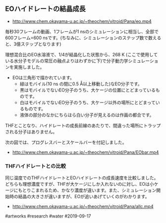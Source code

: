 ## EOハイドレートの結晶成長

* http://www.chem.okayama-u.ac.jp/~theochem/vitroid/Pana/eo.mp4

毎秒30フレームの動画、1フレームが1 nsのシミュレーションに相当し、全部で600フレーム=600 nsです。(ちなみに、シミュレーションのステップ数で数えると、3億ステップとなります)

理想混合比のEO水溶液で、1/4が結晶化した状態から、268 K (ここで使用している水分子モデルの常圧の融点よりはわずかに下)で分子動力学シミュレーションを実施しました。

* EOは三角形で描かれています。
   * 緑はモバイル(10 ns の間に0.5 Å以上移動した)なEO分子です。
   * 黒はモバイルでないEO分子のうち、大ケージの位置にとどまっているものです。
   * 白はモバイルでないEO分子のうち、大ケージ以外の場所にとどまっているものです。
   * 液体の部分のなかにちらほら白い分子が見えるのは作画の都合です。

THFとことなり、ハイドレートの成長前線のあたりで、間違った場所にトラップされる分子はありません。

次の図では、プログレスバーとスケールバーを付記しました。

* http://www.chem.okayama-u.ac.jp/~theochem/vitroid/Pana/EObar.mp4

### THFハイドレートとの比較

同じ温度でのTHFハイドレートとEOハイドレートの成長速度を比較しました。どちらも理想濃度ですが、THFが大ケージにしか入れないのに対し、EOは小ケージにもとりこまれるため、かなり濃度が違います。また、シミュレーション開始時の結晶の大きさが違いますが、EOが追いあげていくのがわかります。

* http://www.chem.okayama-u.ac.jp/~theochem/vitroid/Pana/allc.mp4


#artworks
#research
#water
#2019-09-17 
